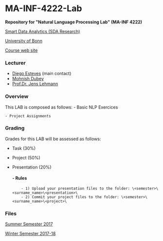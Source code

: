 # MA-INF-4222-Lab
**Repository for "Natural Language Processing Lab" (MA-INF 4222)**

[Smart Data Analytics (SDA Research)](http://sda.cs.uni-bonn.de/)

[University of Bonn](https://www.uni-bonn.de/the-university)

[Course web site](http://sda.cs.uni-bonn.de/teaching/ma-inf-4222/)

### Lecturer
- [Diego Esteves](http://sda.cs.uni-bonn.de/people/diego-esteves/) (main contact)
- [Mohnish Dubey](http://sda.cs.uni-bonn.de/people/mohnish-dubey/)
- [Prof.Dr. Jens Lehmann](http://sda.cs.uni-bonn.de/people/prof-dr-jens-lehmann/)

### Overview
This LAB is composed as follows:
	- Basic NLP Exercices
	
	- Project Assignments

### Grading
Grades for this LAB will be assessed as follows:
  - Task (30%) 
  - Project (50%) 
  - Presentation (20%)

	#### - Rules
			- 1) Upload your presentation files to the folder: \<semester>\<surname_name>\<presentation>\
			- 2) Commit your project files to the folder: \<semester>\<surname_name>\<project>\

### Files
[Summer Semester 2017](https://github.com/SmartDataAnalytics/MA-INF-4222-NLP-Lab/tree/master/2017_SoSe)

[Winter Semester 2017-18](https://github.com/SmartDataAnalytics/MA-INF-4222-NLP-Lab/tree/master/2017-18_WiSe)

